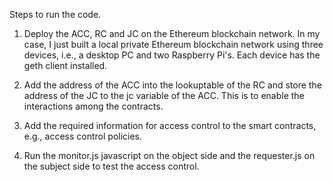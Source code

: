 <!--
 * @Author: ashokkasthuri ashokk@smu.edu.sg
 * @Date: 2024-08-25 19:30:10
 * @LastEditors: ashokkasthuri ashokk@smu.edu.sg
 * @LastEditTime: 2024-08-25 19:30:31
 * @FilePath: /smart-contracts/src/contracts/README.md
 * @Description: 这是默认设置,请设置`customMade`, 打开koroFileHeader查看配置 进行设置: https://github.com/OBKoro1/koro1FileHeader/wiki/%E9%85%8D%E7%BD%AE
-->
Steps to run the code.
1. Deploy the ACC, RC and JC on the Ethereum blockchain network. In my case, I just built a local private Ethereum blockchain network using three devices, i.e., a desktop PC and two Raspberry Pi's. Each device has the geth client installed.

2. Add the address of the ACC into the lookuptable of the RC and store the address of the JC to the jc variable of the ACC. This is to enable the interactions among the contracts.

3. Add the required information for access control to the smart contracts, e.g., access control policies.

4. Run the monitor.js javascript on the object side and the requester.js on the subject side to test the access control.